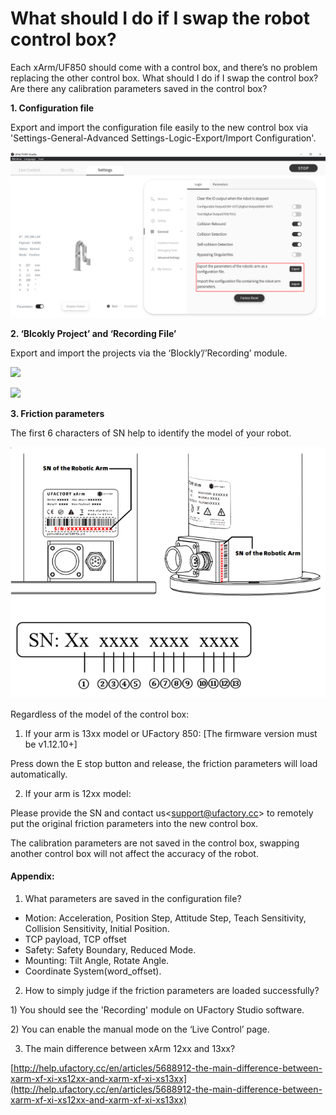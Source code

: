 # What should I do if I swap the robot control box?

Each xArm/UF850 should come with a control box, and there’s no problem replacing the other control box. What should I do if I swap the control box? Are there any calibration parameters saved in the control box?

**1. Configuration file**

Export and import the configuration file easily to the new control box via 'Settings-General-Advanced Settings-Logic-Export/Import Configuration'.

![](../assets/image(37).png)

**2. ‘Blcokly Project’ and ‘Recording File’**

Export and import the projects via the ‘Blockly’/’Recording’ module.

![](../assets/image(1)(1)(1)(1)(1)(1)(1)(1)(1)(1)(1)(1).png)

![](../assets/image(2)(1)(1)(1)(1)(1)(1).png)

**3. Friction parameters**

The first 6 characters of SN help to identify the model of your robot.

![](../assets/SerialNumber(1).png)

Regardless of the model of the control box:

1) If your arm is 13xx model or UFactory 850: \[The firmware version must be v1.12.10+]

Press down the E stop button and release, the friction parameters will load automatically.

2) If your arm is 12xx model:

Please provide the SN and contact us<[support@ufactory.cc](mailto:support@ufactory.cc)> to remotely put the original friction parameters into the new control box.


The calibration parameters are not saved in the control box, swapping another control box will not affect the accuracy of the robot.


#### Appendix: 

1. What parameters are saved in the configuration file?</mark>

* Motion: Acceleration, Position Step, Attitude Step, Teach Sensitivity, Collision Sensitivity, Initial Position.
* TCP payload, TCP offset
* Safety: Safety Boundary, Reduced Mode.
* Mounting: Tilt Angle, Rotate Angle.
* Coordinate System(word\_offset).

2. How to simply judge if the friction parameters are loaded successfully?</mark>

1\) You should see the 'Recording' module on UFactory Studio software.

2\) You can enable the manual mode on the ‘Live Control’ page.

3. The main difference between xArm 12xx and 13xx?</mark>

[http://help.ufactory.cc/en/articles/5688912-the-main-difference-between-xarm-xf-xi-xs12xx-and-xarm-xf-xi-xs13xx](http://help.ufactory.cc/en/articles/5688912-the-main-difference-between-xarm-xf-xi-xs12xx-and-xarm-xf-xi-xs13xx)
